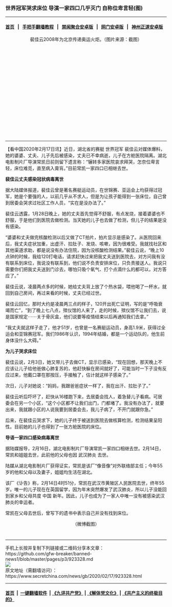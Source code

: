 ### 世界冠军哭求床位 导演一家四口几乎灭门 自称位卑言轻(图)
------------------------

#### [首页](https://github.com/gfw-breaker/banned-news1/blob/master/README.md) &nbsp;&nbsp;|&nbsp;&nbsp; [手把手翻墙教程](https://github.com/gfw-breaker/guides/wiki) &nbsp;&nbsp;|&nbsp;&nbsp; [禁闻聚合安卓版](https://github.com/gfw-breaker/bn-android) &nbsp;&nbsp;|&nbsp;&nbsp; [网门安卓版](https://github.com/oGate2/oGate) &nbsp;&nbsp;|&nbsp;&nbsp; [神州正道安卓版](https://github.com/SzzdOgate/update) 



<div class="article_right" style="fone-color:#000">
 <p style="text-align:center">
  <img alt="" src="https://img3.secretchina.com/pic/2020/2-17/p2629131a844835682-ss.jpg"/>
  <br>
   裴佳云2008年为北京传递奥运火炬。（图片来源：截图）
   <span id="hideid" name="hideid" style="color:red;display:none;">
    <span href="https://www.secretchina.com">
    </span>
   </span>
  </br>
 </p>
 <div id="txt-mid1-t21-2017">
  <ins class="adsbygoogle" data-ad-client="ca-pub-1276641434651360" data-ad-slot="2451032099" style="display:inline-block;width:336px;height:280px">
  </ins>
  

---


  </div>
 </div>
 <p>
  【看中国2020年2月17日讯】近日，湖北省的赛艇
  <span href="https://www.secretchina.com/news/gb/tag/世界冠军" target="_blank">
   世界冠军
  </span>
  裴佳云对媒体爆料，她的婆婆、丈夫、儿子先后被感染，丈夫已不幸病逝，儿子在方舱医院隔离。湖北电影制片厂导演常凯日前则留下遗言称：“辗转多家医院哀求拜哭，怎奈位卑言轻，床位难觅，直至病入膏肓。”目前常凯一家四口已相继去世。
  <span id="hideid" name="hideid" style="color:red;display:none;">
   <span href="https://www.secretchina.com">
   </span>
  </span>
 </p>
 <p>
  <strong>
   裴佳云丈夫感染冠状病毒离世
  </strong>
 </p>
 <p>
  据大陆媒体报道，裴佳云曾是著名赛艇运动员，在世锦赛、亚运会上均获得过冠军，她是个要强的人，以前几乎从不求人，但是为让孩子能得到一张床位，自己曾到居委会哭求过社区工作人员，“实在是没办法了。”
 </p>
 <p>
  裴佳云透露，1月28日晚上，她的丈夫首先觉得不舒服，有点发烧，接着婆婆也不舒服，于是他们到医院去做检测。当天她的儿子也去做了检测，但儿子的结果是没有感染。
 </p>
 <p>
  “婆婆和丈夫做完核酸检测以后又做了CT拍片，拍片显示是感染了。从医院回来后，我丈夫症状加重，出虚汗、拉肚子、发烧、咳嗽，因为很难受。我就找社区和其他渠道求助，都是说没有办法住院，因为没核酸检测结果。”裴佳云说，“晚上10点钟的时候，我给120打电话，请求赶快过来把我丈夫送到医院去，对方问我有没有联系到床位，我说没有联系到，他们说不负责安排床位，只负责接送人。我说只需要你们把我丈夫送到门诊去，哪怕只吸个氧气、打个点滴什么的都可以，对方答应了。”
 </p>
 <p>
  裴佳云说，凌晨两点多的时候，她给丈夫背上放了个热水袋，喂他喝了一杯水，就回到自己房间，再过来看的时候，丈夫已经过世。
 </p>
 <p>
  裴佳云回忆，那时大约是凌晨两三点的样子，120开出死亡证明，写的是“呼吸衰竭而亡”，“到了晚上七八点，殡仪馆的人来了，走的时候，殡仪馆不让我们去，说是国家规定⋯⋯关于骨灰盒，他们说要等疫情结束以后再通知我们去拿。”
 </p>
 <p>
  “我丈夫就这样子走了，他才51岁，也曾是一名赛艇运动员，身高1.9米，获得过全运会和亚锦赛冠军。我们1986年认识，1994年结婚，都是一个运动队的，他生前身体没什么大碍。”
 </p>
 <p>
  <strong>
   为儿子哭求床位
  </strong>
 </p>
 <p>
  裴佳云说，2月3日，她又带儿子去做CT，显示已感染，“现在回想，那天晚上不应该让儿子给他爸做心肺复苏的，他赶快躲在房间就好了，可能当时一下子没有反应过来，他戴口罩在那按压，手接触了，估计就这样子感染了。”
 </p>
 <p>
  次日，儿子对她说：“妈妈，我跟爸爸症状一样了，我在出汗、拉肚子了。”
 </p>
 <p>
  裴佳云听后吓坏了，赶快从16楼跑下来，去居委会找人，着急替儿子看病。可居委会在另一个小区，“这个小区都不让我们出门，门都堵了。我没有办法了，就要出来，我就跟小区的人说我要到居委会去，我儿子病了，不开门就跟你急。”
 </p>
 <p>
  后来，在裴佳云哭求下，她的儿子终于被送到医院去做核算检测，检测结果呈阳性。目前她的儿子也得到了一张方舱医院的床位。
 </p>
 <p>
  <strong>
   导语一家四口感染病毒离世
  </strong>
 </p>
 <p>
  据陆媒报导，2月16日，湖北电影制片厂导演常凯一家四口相继去世。2月14日，常凯和姐姐去世，此前他的父母也因
  <span href="https://www.secretchina.com/news/gb/tag/武汉肺炎" target="_blank">
   武汉肺炎
  </span>
  去世。
 </p>
 <p>
  陆媒从湖北电影制片厂获得证实，常凯是该厂“像音像”对外联络部主任；今年55岁的他和父母以及妻子，姐姐均生活在湖北。
 </p>
 <p>
  该厂《讣告》称，2月14日4时51分，常凯在武汉市黄陂区人民医院去世，终年55岁。唯一的儿子现在在英国留学，因为年末突然爆发了武汉肺炎，所以儿子没能回到家乡和父母共度
  <span href="https://www.secretchina.com" target="_blank">
   中国
  </span>
  新年。因此，儿子也成为了一家人中唯一没有被感染武汉肺炎的幸运者。
 </p>
 <p>
  常凯在父母去世后，曾写下的遗书中表示自己并没有找到床位。
 </p>
 <p style="text-align:center">
  <img alt="" src="https://img3.secretchina.com/pic/2020/2-17/p2629111a604599924-ss.jpg"/>
  <br>
   （微博截图）
  </br>
 </p>
 <p>
  <center>
   <div>
    <div id="txt-mid2-t22-2017" style="display: block;  max-height: 351px;  overflow: hidden;">
     <div id="SC-21xxx">
     </div>
     <ins class="adsbygoogle" data-ad-client="ca-pub-1276641434651360" data-ad-format="auto" data-ad-slot="4301710469" data-full-width-responsive="true" style="display:block">
     </ins>
    </div>
   </div>
  </center>
  <div style="padding-top:12px;">
  </div>
 </p>
</div>

<hr/>
手机上长按并复制下列链接或二维码分享本文章：<br/>
https://github.com/gfw-breaker/banned-news1/blob/master/pages/p3/923328.md <br/>
<a href='https://github.com/gfw-breaker/banned-news1/blob/master/pages/p3/923328.md'><img src='https://github.com/gfw-breaker/banned-news1/blob/master/pages/p3/923328.md.png'/></a> <br/>
原文地址（需翻墙访问）：https://www.secretchina.com/news/gb/2020/02/17/923328.html


------------------------
#### [首页](https://github.com/gfw-breaker/banned-news1/blob/master/README.md) &nbsp;|&nbsp; [一键翻墙软件](https://github.com/gfw-breaker/nogfw/blob/master/README.md) &nbsp;| [《九评共产党》](https://github.com/gfw-breaker/9ping.md/blob/master/README.md#九评之一评共产党是什么) | [《解体党文化》](https://github.com/gfw-breaker/jtdwh.md/blob/master/README.md) | [《共产主义的终极目的》](https://github.com/gfw-breaker/gczydzjmd.md/blob/master/README.md)


<img src='http://gfw-breaker.win/banned-news/pages/p3/923328.md' width='0px' height='0px'/>